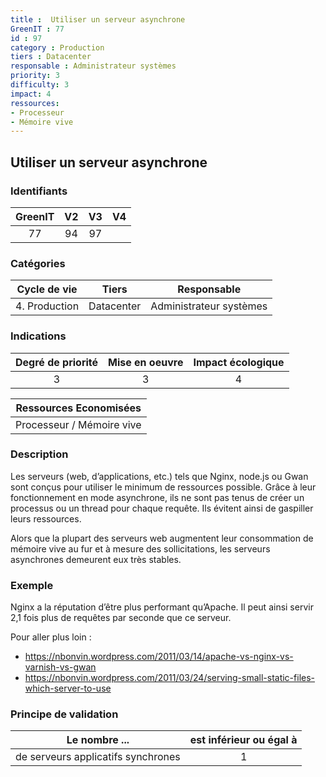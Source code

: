 ```yaml
---
title :  Utiliser un serveur asynchrone
GreenIT : 77
id : 97
category : Production
tiers : Datacenter
responsable : Administrateur systèmes
priority: 3
difficulty: 3
impact: 4
ressources:
- Processeur
- Mémoire vive
---
```


## Utiliser un serveur asynchrone

### Identifiants

| GreenIT |  V2  |  V3  |  V4  |
|:-------:|:----:|:----:|:----:|
|  77    | 94  | 97  |      |

### Catégories

| Cycle de vie |  Tiers  |  Responsable  |
|:---------:|:----:|:----:|
| 4. Production | Datacenter | Administrateur systèmes |

### Indications

| Degré de priorité |      Mise en oeuvre       |  Impact écologique    |
|:-------------------:|:-------------------------:|:---------------------:|
| 3 | 3 | 4 |

|Ressources Economisées                                      |
|:----------------------------------------------------------:|
|  Processeur / Mémoire vive  |

### Description

Les serveurs (web, d’applications, etc.) tels que Nginx, node.js ou Gwan sont conçus pour utiliser le minimum de ressources possible. Grâce à leur fonctionnement en mode asynchrone, ils ne sont pas tenus de créer un processus ou un thread pour chaque requête. Ils évitent ainsi de gaspiller leurs ressources.

Alors que la plupart des serveurs web augmentent leur consommation de mémoire vive au fur et à mesure des sollicitations, les serveurs asynchrones demeurent eux très stables.

### Exemple

Nginx a la réputation d’être plus performant qu’Apache. Il peut ainsi servir 2,1 fois plus de requêtes par seconde que ce serveur.

Pour aller plus loin :
 - https://nbonvin.wordpress.com/2011/03/14/apache-vs-nginx-vs-varnish-vs-gwan
 - https://nbonvin.wordpress.com/2011/03/24/serving-small-static-files-which-server-to-use


### Principe de validation

| Le nombre ...     | est inférieur ou égal à   |  
|-------------------|:-------------------------:|
| de serveurs applicatifs synchrones  | 1  |
